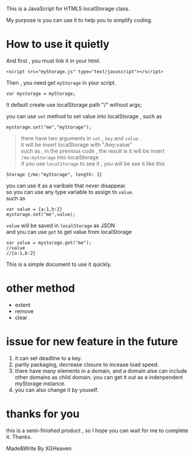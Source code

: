 This is a JavaScript for HTML5 localStorage class.

My purpose is you can use it to help you to simplify coding.

# How to use it quietly

And first , you must link it in your html.

```
<script src="myStorage.js" type="text/javascript"></script>
```

Then , you need get `myStorage` in your script.

```
var mystorage = myStorage;
```

It default create use localStorage path "/" without args;

you can use `set` method to set value into localStorage , such as

```
mystorage.set("me","myStorage");
```
> there have two arguments in `set` , `key` and `value` .  
  it will be insert localStorage with "/key:value"  
  such as , in the previous code , the result is it will be insert `/me:myStorage` into localStorage  
  if you use `localStorage` to see it , you will be see it like this
```
Storage {/me:"myStorage", length: 1}
```

you can use it as a varibale that never disappear.  
so you can use any type variable to assign to `value`.  
such as

```
var value = {a:1,b:2}
mystorage.set("me",value);
```

`value` will be saved in `localStorage` as JSON  
and you can use `get` to get value from localStorage

```
var value = mystorage.get("me");
//value
//{a:1,b:2}
```

This is a simple document to use it quickly.

# other method

* extent
* remove
* clear

# issue for new feature in the future

1. it can set deadline to a key.
2. partly packaging, decrease closure to incease load speed.
3. there have many elements in a domain, and a domain alse can include other domains as child domain. you can get it out as a indenpendent myStorage instance.
4. you can also change it by youself.

# thanks for you

this is a semi-finished product , so I hope you can wait for me to complete it.
Thanks.

Made&Write By XGHeaven
